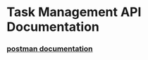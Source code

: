 # Task Management API Documentation


### [postman documentation](https://documenter.getpostman.com/view/37574343/2sA3s4nr9B)

